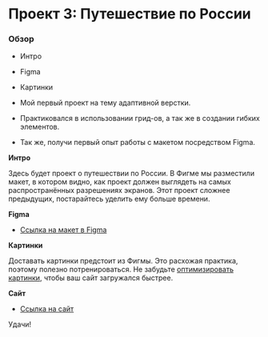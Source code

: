 # Проект 3: Путешествие по России

### Обзор
* Интро
* Figma
* Картинки

* Мой первый проект на тему адаптивной верстки.
* Практиковался в использовании грид-ов, а так же в создании гибких элементов.
* Так же, получи первый опыт работы с макетом посредством Figma.

**Интро**

Здесь будет проект о путешествии по России.
В Фигме мы разместили макет, в котором видно, как проект должен выглядеть на самых распространённых разрешениях экранов.
Этот проект сложнее предыдущих, постарайтесь уделить ему больше времени.

**Figma**

* [Ссылка на макет в Figma](https://www.figma.com/file/OyRWEjU6wBwRe1hapzQoLx/Sprint-3%3A-Russia-%2F-desktop-%2B-mobile?node-id=28503%3A0)

**Картинки**

Доставать картинки предстоит из Фигмы. Это расхожая практика, поэтому полезно потренироваться.
Не забудьте [оптимизировать картинки](https://tinypng.com/), чтобы ваш сайт загружался быстрее.

**Сайт**
* [Ссылка на сайт](https://zooyanki.github.io/russian-travel/)

Удачи!
